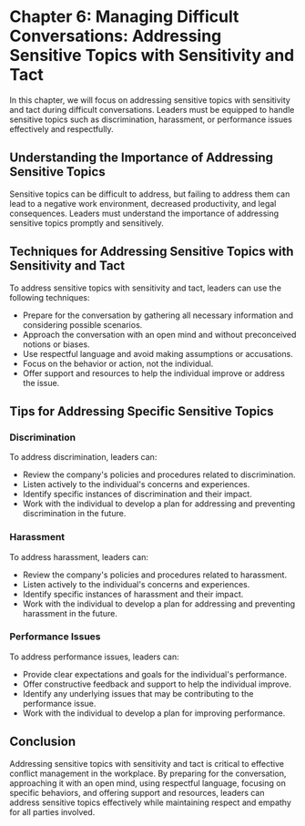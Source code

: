 Chapter 6: Managing Difficult Conversations: Addressing Sensitive Topics with Sensitivity and Tact
==================================================================================================

In this chapter, we will focus on addressing sensitive topics with sensitivity and tact during difficult conversations. Leaders must be equipped to handle sensitive topics such as discrimination, harassment, or performance issues effectively and respectfully.

Understanding the Importance of Addressing Sensitive Topics
-----------------------------------------------------------

Sensitive topics can be difficult to address, but failing to address them can lead to a negative work environment, decreased productivity, and legal consequences. Leaders must understand the importance of addressing sensitive topics promptly and sensitively.

Techniques for Addressing Sensitive Topics with Sensitivity and Tact
--------------------------------------------------------------------

To address sensitive topics with sensitivity and tact, leaders can use the following techniques:

* Prepare for the conversation by gathering all necessary information and considering possible scenarios.
* Approach the conversation with an open mind and without preconceived notions or biases.
* Use respectful language and avoid making assumptions or accusations.
* Focus on the behavior or action, not the individual.
* Offer support and resources to help the individual improve or address the issue.

Tips for Addressing Specific Sensitive Topics
---------------------------------------------

### Discrimination

To address discrimination, leaders can:

* Review the company's policies and procedures related to discrimination.
* Listen actively to the individual's concerns and experiences.
* Identify specific instances of discrimination and their impact.
* Work with the individual to develop a plan for addressing and preventing discrimination in the future.

### Harassment

To address harassment, leaders can:

* Review the company's policies and procedures related to harassment.
* Listen actively to the individual's concerns and experiences.
* Identify specific instances of harassment and their impact.
* Work with the individual to develop a plan for addressing and preventing harassment in the future.

### Performance Issues

To address performance issues, leaders can:

* Provide clear expectations and goals for the individual's performance.
* Offer constructive feedback and support to help the individual improve.
* Identify any underlying issues that may be contributing to the performance issue.
* Work with the individual to develop a plan for improving performance.

Conclusion
----------

Addressing sensitive topics with sensitivity and tact is critical to effective conflict management in the workplace. By preparing for the conversation, approaching it with an open mind, using respectful language, focusing on specific behaviors, and offering support and resources, leaders can address sensitive topics effectively while maintaining respect and empathy for all parties involved.
